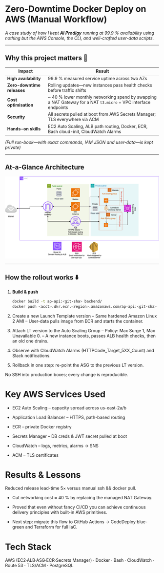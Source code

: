 # Zero-Downtime Docker Deploy on AWS (Manual Workflow)

_A case study of how I kept **AI Prodigy** running at 99.9 % availability using nothing
but the AWS Console, the CLI, and well-crafted user-data scripts._

---

## Why this project matters 🚀
| Impact | Result |
|--------|--------|
| **High availability** | 99.9 % measured service uptime across two AZs |
| **Zero-downtime releases** | Rolling updates—new instances pass health checks before traffic shifts |
| **Cost optimisation** | ~ 40 % lower monthly networking spend by swapping a NAT Gateway for a NAT `t3.micro` + VPC interface endpoints |
| **Security** | All secrets pulled at boot from AWS Secrets Manager; TLS everywhere via ACM |
| **Hands-on skills** | EC2 Auto Scaling, ALB path routing, Docker, ECR, Bash cloud-init, CloudWatch Alarms |

*(Full run-book—with exact commands, IAM JSON and user-data—is kept private)*

---

## At-a-Glance Architecture

![Architecture diagram](assets/arch.png)

---

## How the rollout works ⬇️

1. **Build & push**
   ```bash
   docker build -t ap-api:<git-sha> backend/
   docker push <acct>.dkr.ecr.<region>.amazonaws.com/ap-api:<git-sha>
2. Create a new Launch Template version
– Same hardened Amazon Linux 2 AMI
– User-data pulls <git-sha> image from ECR and starts the container.

3. Attach LT version to the Auto Scaling Group
– Policy: Max Surge 1, Max Unavailable 0.
– A new instance boots, passes ALB health checks, then an old one drains.

4. Observe with CloudWatch Alarms (HTTPCode_Target_5XX_Count) and Slack notifications.

5. Rollback in one step: re-point the ASG to the previous LT version.

No SSH into production boxes; every change is reproducible.

# Key AWS Services Used
- EC2 Auto Scaling – capacity spread across us-east-2a/b

- Application Load Balancer – HTTPS, path-based routing

- ECR – private Docker registry

- Secrets Manager – DB creds & JWT secret pulled at boot

- CloudWatch – logs, metrics, alarms → SNS

- ACM – TLS certificates

 # Results & Lessons

Reduced release lead-time 5× versus manual ssh && docker pull.

- Cut networking cost ≈ 40 % by replacing the managed NAT Gateway.

- Proved that even without fancy CI/CD you can achieve continuous delivery principles with built-in AWS primitives.

- Next step: migrate this flow to GitHub Actions → CodeDeploy blue-green and Terraform for full IaC.

# Tech Stack

AWS (EC2·ALB·ASG·ECR·Secrets Manager) · Docker · Bash · CloudWatch · Route 53 · TLS/ACM · PostgreSQL
